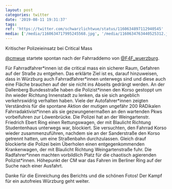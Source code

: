 ```yaml
---
layout: post
categories: twitter
date: '2019-08-11 19:31:37'
tags: 
ref: 'https://twitter.com/schwarzlichtwue/status/1160634897112940545'
media: ['/media/1160634717995245568.jpg', '/media/1160634763440525312.jpg', '/media/1160634799922601984.jpg', '/media/1160634864514883584.jpg', '/media/1160634901135351808.jpg', '/media/1160634947591462912.jpg', '/media/1160635004130648065.jpg', '/media/1160635075580628992.jpg', '/media/1160635208540000263.jpg', '/media/1160635292640002048.jpg']
---
```

Kritischer Polizeieinsatz bei Critical Mass



[@cmwue](https://twitter.com/cmwue) startete spontan nach der Fahrraddemo von [@F4F_wuerzburg](https://twitter.com/F4F_wuerzburg). 

Für Fahrradfahrer\*innen ist die critical mass ein sicherer Raum, Gefahren auf der Straße zu entgehen. 
Das erklärte Ziel ist es, darauf hinzuweisen, dass in Würzburg auch Fahrradfahrer\*innen unterwegs sind und diese auch eine Fläche brauchen auf der sie nicht ins Abseits gedrängt werden. 
An der Dallenberg Bundesstraße haben die Polizist\*innen den Korso gestoppt um ihn wieder Richtung Innenstadt zu lenken, da sie sich angeblich verkehrswidrig verhalten haben.
Viele der Autofahrer\*innen zeigten Verständnis für die spontane Aktion der mutigen ungefähr 200 RADikalen Fahrradaktivist\*innen als sie gezwungenermaßen an den wartenden Pkws vorbeifuhren zur Löwenbrücke.
Die Polizei hat an der Weingartenstr. Friedrich Ebert Ring einen Rettungswagen, der mit Blaulicht Richtung Studentenhaus unterwegs war, blockiert.
Sie versuchten, den Fahrrad Korso wieder zusammenzuführen, nachdem sie an der Sanderstraße den Korso getrennt hatten, um eine Straßenbahn durchzulassen.
Gleich drauf blockierte die Polizei beim Überholen einen entgegenkommenden Krankenwagen, der mit Blaulicht Richtung Weingartenstraße fuhr. Die Radfahrer\*innen machten vorbildlich Platz für die chaotisch agierenden Polizist\*innen. 
Höhepunkt der CM war das Fahren im Berliner Ring auf der Suche nach einer Ausfahrt.



Danke für die Einreichung des Berichts und die schönen Fotos! Der Kampf für ein autofreies Würzburg geht weiter. 